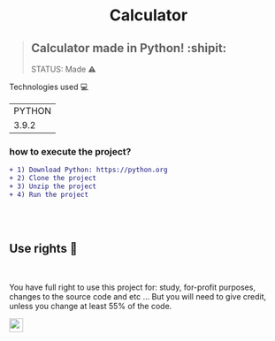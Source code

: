 <h1 align="center">
Calculator
</h1>

> ## Calculator made in Python! :shipit:
> STATUS: Made ⚠️

Technologies used 💻

<table>
   <tr>
     <td>PYTHON</td>
   </tr>
   <tr>
     <td>3.9.2</td>
   </tr>

</table>

### how to execute the project?
```diff
+ 1) Download Python: https://python.org
+ 2) Clone the project
+ 3) Unzip the project
+ 4) Run the project
```
</br>
</Br>

## Use rights 🔖
</br>

You have full right to use this project for: study, for-profit purposes, changes to the source code and etc ...
 But you will need to give credit, unless you change at least 55% of the code.



<a href="https://instagram.com/lszinxx/"><img src="https://img.shields.io/badge/instagram-%23E4405F.svg?&style=for-the-badge&logo=instagram&logoColor=white" height=25></a>
